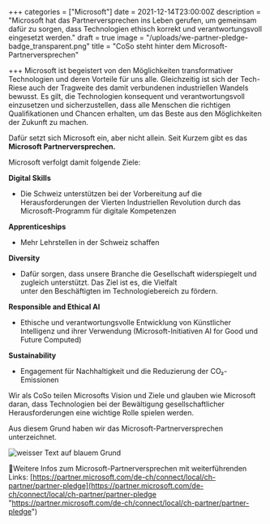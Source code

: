 +++
categories = ["Microsoft"]
date = 2021-12-14T23:00:00Z
description = "Microsoft hat das Partnerversprechen ins Leben gerufen, um gemeinsam dafür zu sorgen, dass Technologien ethisch korrekt und verantwortungsvoll eingesetzt werden."
draft = true
image = "/uploads/we-partner-pledge-badge_transparent.png"
title = "CoSo steht hinter dem Microsoft-Partnerversprechen"

+++
Microsoft ist begeistert von den Möglichkeiten transformativer Technologien und deren Vorteile für uns alle. Gleichzeitig ist sich der Tech-Riese auch der Tragweite des damit verbundenen industriellen Wandels bewusst. Es gilt, die Technologien konsequent und verantwortungsvoll einzusetzen und sicherzustellen, dass alle Menschen die richtigen Qualifikationen und Chancen erhalten, um das Beste aus den Möglichkeiten der Zukunft zu machen. 

Dafür setzt sich Microsoft ein, aber nicht allein. Seit Kurzem gibt es das **Microsoft Partnerversprechen.**

Microsoft verfolgt damit folgende Ziele:

**Digital Skills**

* Die Schweiz unterstützen bei der Vorbereitung auf die Herausforderungen der Vierten Industriellen Revolution durch das Microsoft-Programm für digitale Kompetenzen

**Apprenticeships**

* Mehr Lehrstellen in der Schweiz schaffen

**Diversity**

* Dafür sorgen, dass unsere Branche die Gesellschaft widerspiegelt und zugleich unterstützt. Das Ziel ist es, die Vielfalt  
  unter den Beschäftigten im Technologiebereich zu fördern.

**Responsible and Ethical AI**

* Ethische und verantwortungsvolle Entwicklung von Künstlicher Intelligenz und ihrer Verwendung (Microsoft-Initiativen AI for Good und Future Computed)

**Sustainability**

* Engagement für Nachhaltigkeit und die Reduzierung der CO₂-Emissionen

Wir als CoSo teilen Microsofts Vision und Ziele und glauben wie Microsoft daran, dass Technologien bei der Bewältigung gesellschaftlicher Herausforderungen eine wichtige Rolle spielen werden.

Aus diesem Grund haben wir das Microsoft-Partnerversprechen unterzeichnet.

![weisser Text auf blauem Grund](/uploads/we-partner-pledge-linkedin-asset.png "Microsoft Partnerversprechen")

Weitere Infos zum Microsoft-Partnerversprechen mit weiterführenden Links: [https://partner.microsoft.com/de-ch/connect/local/ch-partner/partner-pledge](https://partner.microsoft.com/de-ch/connect/local/ch-partner/partner-pledge "https://partner.microsoft.com/de-ch/connect/local/ch-partner/partner-pledge")